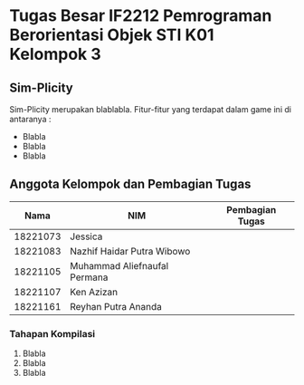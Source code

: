 # Tugas Besar IF2212 Pemrograman Berorientasi Objek STI K01 Kelompok 3

## **Sim-Plicity**
Sim-Plicity merupakan blablabla. Fitur-fitur yang terdapat dalam game ini di antaranya :
- Blabla
- Blabla
- Blabla

## **Anggota Kelompok dan Pembagian Tugas**

| Nama | NIM | Pembagian Tugas |
| ------| ---- | ---- |
| 18221073 | Jessica | |
| 18221083 | Nazhif Haidar Putra Wibowo | |
| 18221105 | Muhammad Aliefnaufal Permana | |
| 18221107 | Ken Azizan | | 
| 18221161 | Reyhan Putra Ananda | | 


### **Tahapan Kompilasi**
1. Blabla
2. Blabla
3. Blabla

